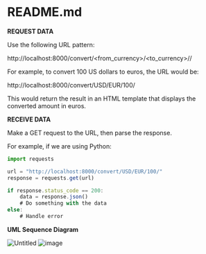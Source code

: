 # README.md

**REQUEST DATA**

Use the following URL pattern:

http://localhost:8000/convert/<from_currency>/<to_currency>//

For example, to convert 100 US dollars to euros, the URL would be: 

http://localhost:8000/convert/USD/EUR/100/ 

This would return the result in an HTML template that displays the converted amount in euros.

**RECEIVE DATA** 

Make a GET request to the URL, then parse the response. 

For example, if we are using Python:

```jsx
import requests

url = "http://localhost:8000/convert/USD/EUR/100/"
response = requests.get(url)

if response.status_code == 200:
    data = response.json()
    # Do something with the data
else:
    # Handle error
```

**UML Sequence Diagram**

![Untitled](README%20md/Untitled.png)
![image](https://user-images.githubusercontent.com/76701215/218653716-42df7cb9-2f61-4ebe-8723-369784f0663b.png)

